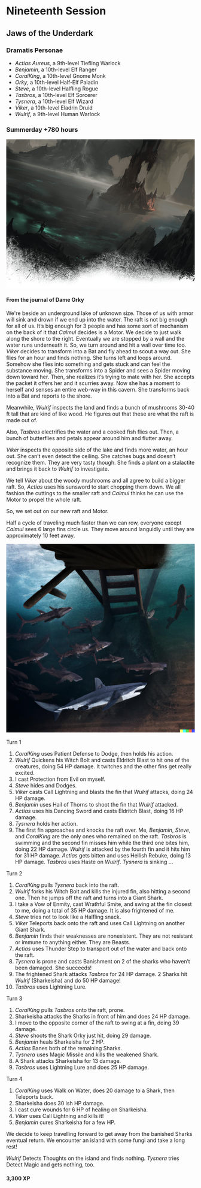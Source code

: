 # Nineteenth Session

## Jaws of the Underdark

### Dramatis Personae

- *Actias Aureus*, a 9th-level Tiefling Warlock
- *Benjamin*, a 10th-level Elf Ranger
- *CoralKing*, a 10th-level Gnome Monk
- *Orky*, a 10th-level Half-Elf Paladin
- *Steve*, a 10th-level Halfling Rogue
- *Tasbros*, a 10th-level Elf Sorcerer
- *Tysnera*, a 10th-level Elf Wizard
- *Viker*, a 10th-level Eladrin Druid
- *Wulrif*, a 9th-level Human Warlock

### Summerday +780 hours

![Darklake](images/darklake-2.png)

#### From the journal of Dame Orky

We're beside an underground lake of unknown size. Those of us with armor will sink and drown if we end up into the water. The raft is not big enough for all of us. It’s big enough for 3 people and has some sort of mechanism on the back of it that *Calmul* decides is a Motor. We decide to just walk along the shore to the right. Eventually we are stopped by a wall and the water runs underneath it. So, we turn around and hit a wall over time too. *Viker* decides to transform into a Bat and fly ahead to scout a way out. She flies for an hour and finds nothing. She turns left and loops around. Somehow she flies into something and gets stuck and can feel the substance moving. She transforms into a Spider and sees a Spider moving down toward her. Then, she realizes it’s trying to mate with her. She accepts the packet it offers her and it scurries away. Now she has a moment to herself and senses an entire web-way in this cavern. She transforms back into a Bat and reports to the shore.

Meanwhile, *Wulrif* inspects the land and finds a bunch of mushrooms 30-40 ft tall that are kind of like wood. He figures out that these are what the raft is made out of.

Also, *Tasbros* electrifies the water and a cooked fish flies out. Then, a bunch of butterflies and petals appear around him and flutter away.

*Viker* inspects the opposite side of the lake and finds more water, an hour out. She can’t even detect the ceiling. She catches bugs and doesn’t recognize them. They are very tasty though. She finds a plant on a stalactite and brings it back to *Wulrif* to investigate.

We tell *Viker* about the woody mushrooms and all agree to build a bigger raft. So, *Actias* uses his sunsword to start chopping them down. We all fashion the cuttings to the smaller raft and *Calmul* thinks he can use the Motor to propel the whole raft.

So, we set out on our new raft and Motor.

Half a cycle of traveling much faster than we can row, everyone except *Calmul* sees 6 large fins circle us. They move around languidly until they are approximately 10 feet away.

![Giant Sharks](images/giant-sharks-darklake.png)

Turn 1

1. *CoralKing* uses Patient Defense to Dodge, then holds his action.
2. *Wulrif* Quickens his Witch Bolt and casts Eldritch Blast to hit one of the creatures, doing 54 HP damage. It twitches and the other fins get really excited.
3. I cast Protection from Evil on myself.
4. *Steve* hides and Dodges.
5. *Viker* casts Call Lightning and blasts the fin that *Wulrif* attacks, doing 24 HP damage.
6. *Benjamin* uses Hail of Thorns to shoot the fin that *Wulrif* attacked.
7. *Actias* uses his Dancing Sword and casts Eldritch Blast, doing 16 HP damage.
8. *Tysnera* holds her action.
9. The first fin approaches and knocks the raft over. Me, *Benjamin*, *Steve*, and *CoralKing* are the only ones who remained on the raft. *Tasbros* is swimming and the second fin misses him while the third one bites him, doing 22 HP damage. *Wulrif* is attacked by the fourth fin and it hits him for 31 HP damage. *Actias* gets bitten and uses Hellish Rebuke, doing 13 HP damage. *Tasbros* uses Haste on *Wulrif*. *Tysnera* is sinking ...

Turn 2

1. *CoralKing* pulls *Tysnera* back into the raft.
2. *Wulrif* forks his Witch Bolt and kills the injured fin, also hitting a second one. Then he jumps off the raft and turns into a Giant Shark.
3. I take a Vow of Enmity, cast Wrathful Smite, and swing at the fin closest to me, doing a total of 35 HP damage. It is also frightened of me.
4. *Steve* tries not to look like a Halfling snack.
5. *Viker* Teleports back onto the raft and uses Call Lightning on another Giant Shark.
6. *Benjamin* finds their weaknesses are nonexistent. They are not resistant or immune to anything either. They are Beasts.
7. *Actias* uses Thunder Step to transport out of the water and back onto the raft.
8. *Tysnera* is prone and casts Banishment on 2 of the sharks who haven’t been damaged. She succeeds!
9. The frightened Shark attacks *Tasbros* for 24 HP damage. 2 Sharks hit *Wulrif* (Sharkeisha) and do 50 HP damage!
10. *Tasbros* uses Lightning Lure.

Turn 3

1. *CoralKing* pulls *Tasbros* onto the raft, prone.
2. Sharkeisha attacks the Sharks in front of him and does 24 HP damage.
3. I move to the opposite corner of the raft to swing at a fin, doing 39 damage.
4. *Steve* shoots the Shark Orky just hit, doing 29 damage.
5. *Benjamin* heals Sharkeisha for 2 HP.
6. *Actias* Banes both of the remaining Sharks.
7. *Tysnera* uses Magic Missile and kills the weakened Shark.
8. A Shark attacks Sharkeisha for 13 damage.
9. *Tasbros* uses Lightning Lure and does 25 HP damage.

Turn 4

1. *CoralKing* uses Walk on Water, does 20 damage to a Shark, then Teleports back.
2. Sharkeisha does 30 ish HP damage.
3. I cast cure wounds for 6 HP of healing on Sharkeisha.
4. *Viker* uses Call Lightning and kills it!
5. *Benjamin* cures Sharkeisha for a few HP.

We decide to keep travelling forward to get away from the banished Sharks eventual return. We encounter an island with some fungi and take a long rest!

*Wulrif* Detects Thoughts on the island and finds nothing. *Tysnera* tries Detect Magic and gets nothing, too.

#### 3,300 XP
